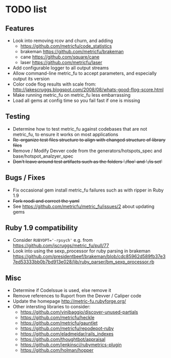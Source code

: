 # TODO list


## Features

* Look into removing rcov and churn, and adding
  * https://github.com/metricfu/code_statistics
  * brakeman https://github.com/metricfu/brakeman
  * cane https://github.com/square/cane
  * laser https://github.com/metricfu/laser
* Add configurable logger to all output streams
* Allow command-line metric_fu to accept parameters, and especially output its version
* Color code flog results with scale from: http://jakescruggs.blogspot.com/2008/08/whats-good-flog-score.html
* Make running metric_fu on metric_fu less embarrassing
* Load all gems at config time so you fail fast if one is missing


## Testing

* Determine how to test metric_fu against codebases that are not metric_fu, to ensure it works on most applications
* <strike>Re-organize test files structure to align with changed structure of library files</strike>
* Remove / Modify Devver code from the generators/hotspots_spec and base/hotspot_analzyer_spec
* <strike>Don't leave around test artifacts such as the folders './foo' and './is set'</strike>

## Bugs / Fixes

* Fix occasional gem install metric_fu failures such as with ripper in Ruby 1.9
* <strike>Fork roodi and correct the yaml</strike>
* See https://github.com/metricfu/metric_fu/issues/2 about updating gems

## Ruby 1.9 compatibility

* Consider `RUBYOPT='-rpsych'` e.g. from https://github.com/jscruggs/metric_fu/pull/77
* Look into using the sexp_processor for ruby parsing in brakeman https://github.com/presidentbeef/brakeman/blob/cdc85962d589fb37e37ed53333bb0b7bd913e028/lib/ruby_parser/bm_sexp_processor.rb

## Misc

* Determine if CodeIssue is used, else remove it
* Remove references to Ruport from the Devver / Caliper code
* Update the homepage http://metric-fu.rubyforge.org/
* Other intersting libraries to consider:
  * https://github.com/vinibaggio/discover-unused-partials
  * https://github.com/metricfu/heckle
  * https://github.com/metricfu/gauntlet
  * https://github.com/metricfu/repodepot-ruby
  * https://github.com/eladmeidar/rails_indexes
  * https://github.com/thoughtbot/appraisal
  * https://github.com/jenkinsci/rubymetrics-plugin
  * https://github.com/holman/hopper
